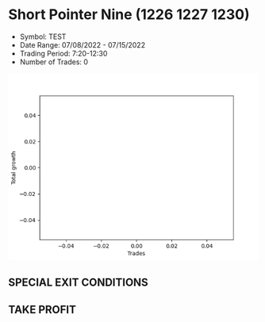 # Short Pointer Nine (1226 1227 1230) 
- Symbol: TEST
- Date Range: 07/08/2022 - 07/15/2022
- Trading Period: 7:20-12:30
- Number of Trades: 0

![Plot](ShortPointerNine(122612271230)TEST.png)
## SPECIAL EXIT CONDITIONS 


## TAKE PROFIT




